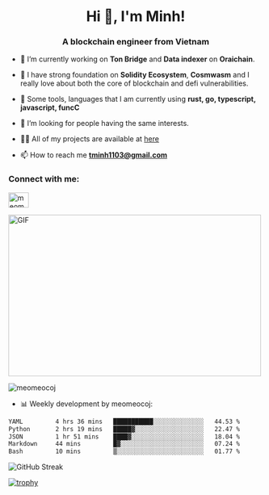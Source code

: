 <h1 align="center">Hi 👋, I'm Minh!</h1>
<h3 align="center">A blockchain engineer from Vietnam</h3>

- 🌱 I’m currently working on **Ton Bridge** and **Data indexer** on **Oraichain**.

- 📖 I have strong foundation on **Solidity Ecosystem**, **Cosmwasm** and I really love about both the core of blockchain and defi vulnerabilities.

- 💬 Some tools, languages that I am currently using **rust, go, typescript, javascript, funcC**

- 🤝 I’m looking for people having the same interests.

- 👨‍💻 All of my projects are available at [here](https://github.com/meomeocoj?tab=repositories)

- 📫 How to reach me **tminh1103@gmail.com**


<h3 align="left">Connect with me:</h3>
<p align="left">
<a href="https://www.linkedin.com/in/meomeocoj/" target="blank"><img align="center" src="https://raw.githubusercontent.com/rahuldkjain/github-profile-readme-generator/master/src/images/icons/Social/linked-in-alt.svg" alt="meomeocoj" height="30" width="40" /></a>
</p>
<img align="center" alt="GIF" src="https://media.giphy.com/media/v1.Y2lkPTc5MGI3NjExaGx2OTI2N240MnFxdWYxZmY5NHJwaDI4MmQ0MTl6bHY5cmsxNm90OSZlcD12MV9pbnRlcm5hbF9naWZfYnlfaWQmY3Q9Zw/lQJNunHwZ32RGilGRO/giphy.gif" width="500" height="320" />

<p><img align="center" src="https://github-readme-stats.vercel.app/api/top-langs?username=meomeocoj&show_icons=true&locale=en&layout=compact" alt="meomeocoj" /></p>

- 📊 Weekly development by meomeocoj:
<!--START_SECTION:waka-->

```txt
YAML         4 hrs 36 mins   ███████████░░░░░░░░░░░░░░   44.53 %
Python       2 hrs 19 mins   █████▓░░░░░░░░░░░░░░░░░░░   22.47 %
JSON         1 hr 51 mins    ████▓░░░░░░░░░░░░░░░░░░░░   18.04 %
Markdown     44 mins         █▓░░░░░░░░░░░░░░░░░░░░░░░   07.24 %
Bash         10 mins         ▒░░░░░░░░░░░░░░░░░░░░░░░░   01.77 %
```

<!--END_SECTION:waka-->

![GitHub Streak](https://streak-stats.demolab.com/?user=meomeocoj&theme=dark&hide_border=true)

[![trophy](https://github-profile-trophy.vercel.app/?username=meomeocoj&theme=onedark)]()
